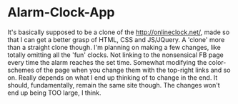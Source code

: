 # Alarm-Clock-App
It's basically supposed to be a clone of the http://onlineclock.net/, made so that I can get a better grasp of HTML, CSS and JS/JQuery. A 'clone' more than a straight clone though. I'm planning on making a few changes, like totally omitting all the 'fun' clocks. Not linking to the nonsensical FB page every time the alarm reaches the set time. Somewhat modifying the color-schemes of the page when you change them with the top-right links and so on. Really depends on what I end up thinking of to change in the end. It should, fundamentally, remain the same site though. The changes won't end up being TOO large, I think.
